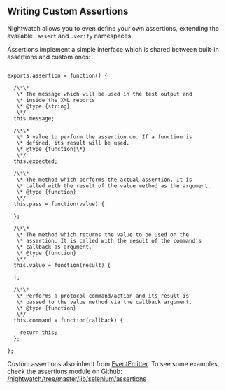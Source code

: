 ## Writing Custom Assertions

Nightwatch allows you to even define your own assertions, extending the available `.assert` and `.verify` namespaces.

Assertions implement a simple interface which is shared between built-in assertions and custom ones:

<div class="sample-test" style="width: 680px">

<pre data-language="javascript"><code class="language-javascript">
exports.assertion = function() {

  /\*\*
   \* The message which will be used in the test output and
   \* inside the XML reports
   \* @type {string}
   \*/
  this.message;

  /\*\*
   \* A value to perform the assertion on. If a function is
   \* defined, its result will be used.
   \* @type {function|\*}
   \*/
  this.expected;

  /\*\*
   \* The method which performs the actual assertion. It is
   \* called with the result of the value method as the argument.
   \* @type {function}
   \*/
  this.pass = function(value) {

  };

  /\*\*
   \* The method which returns the value to be used on the
   \* assertion. It is called with the result of the command's
   \* callback as argument.
   \* @type {function}
   \*/
  this.value = function(result) {

  };

  /\*\*
   \* Performs a protocol command/action and its result is
   \* passed to the value method via the callback argument.
   \* @type {function}
   \*/
  this.command = function(callback) {

    return this;
  };

};</code></pre>

</div>

<p class="alert alert-info">Custom assertions also inherit from <a href="https://nodejs.org/api/events.html" target="_blank">EventEmitter</a>. To see some examples, check the assertions module on Github:<br><a href="https://github.com/beatfactor/nightwatch/tree/master/lib/api/assertions" target="_blank">/nightwatch/tree/master/lib/selenium/assertions</a></p>
